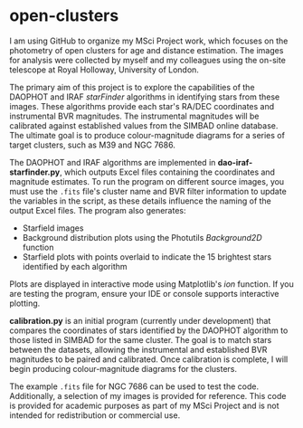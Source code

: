# open-clusters

I am using GitHub to organize my MSci Project work, which focuses on the photometry of open clusters for age and distance estimation. The images for analysis were collected by myself and my colleagues using the on-site telescope at Royal Holloway, University of London.

The primary aim of this project is to explore the capabilities of the DAOPHOT and IRAF _starFinder_ algorithms in identifying stars from these images. These algorithms provide each star's RA/DEC coordinates and instrumental BVR magnitudes. The instrumental magnitudes will be calibrated against established values from the SIMBAD online database. The ultimate goal is to produce colour-magnitude diagrams for a series of target clusters, such as M39 and NGC 7686.

The DAOPHOT and IRAF algorithms are implemented in **dao-iraf-starfinder.py**, which outputs Excel files containing the coordinates and magnitude estimates. To run the program on different source images, you must use the `.fits` file's cluster name and BVR filter information to update the variables in the script, as these details influence the naming of the output Excel files. The program also generates:
- Starfield images
- Background distribution plots using the Photutils _Background2D_ function
- Starfield plots with points overlaid to indicate the 15 brightest stars identified by each algorithm  

Plots are displayed in interactive mode using Matplotlib's _ion_ function. If you are testing the program, ensure your IDE or console supports interactive plotting.

**calibration.py** is an initial program (currently under development) that compares the coordinates of stars identified by the DAOPHOT algorithm to those listed in SIMBAD for the same cluster. The goal is to match stars between the datasets, allowing the instrumental and established BVR magnitudes to be paired and calibrated. Once calibration is complete, I will begin producing colour-magnitude diagrams for the clusters.

The example `.fits` file for NGC 7686 can be used to test the code. Additionally, a selection of my images is provided for reference. This code is provided for academic purposes as part of my MSci Project and is not intended for redistribution or commercial use.
